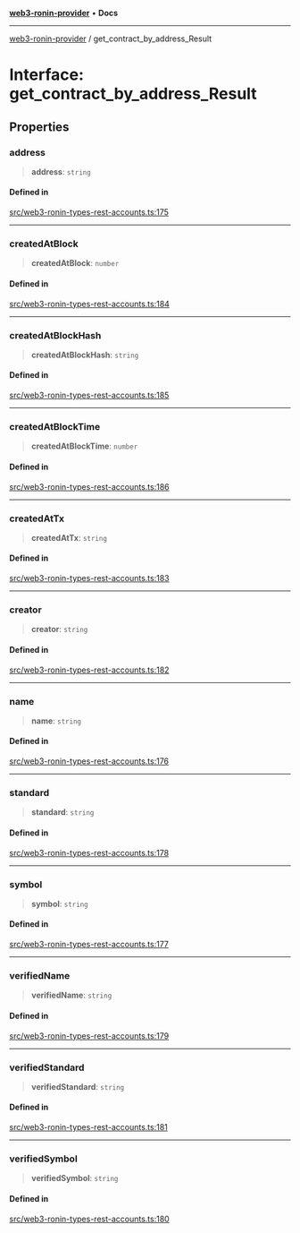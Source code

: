 [**web3-ronin-provider**](../README.md) • **Docs**

***

[web3-ronin-provider](../globals.md) / get\_contract\_by\_address\_Result

# Interface: get\_contract\_by\_address\_Result

## Properties

### address

> **address**: `string`

#### Defined in

[src/web3-ronin-types-rest-accounts.ts:175](https://github.com/chuacw/web3-ronin-provider/blob/7646ce38176c1dab59363eef0869f2efa34d498b/src/web3-ronin-types-rest-accounts.ts#L175)

***

### createdAtBlock

> **createdAtBlock**: `number`

#### Defined in

[src/web3-ronin-types-rest-accounts.ts:184](https://github.com/chuacw/web3-ronin-provider/blob/7646ce38176c1dab59363eef0869f2efa34d498b/src/web3-ronin-types-rest-accounts.ts#L184)

***

### createdAtBlockHash

> **createdAtBlockHash**: `string`

#### Defined in

[src/web3-ronin-types-rest-accounts.ts:185](https://github.com/chuacw/web3-ronin-provider/blob/7646ce38176c1dab59363eef0869f2efa34d498b/src/web3-ronin-types-rest-accounts.ts#L185)

***

### createdAtBlockTime

> **createdAtBlockTime**: `number`

#### Defined in

[src/web3-ronin-types-rest-accounts.ts:186](https://github.com/chuacw/web3-ronin-provider/blob/7646ce38176c1dab59363eef0869f2efa34d498b/src/web3-ronin-types-rest-accounts.ts#L186)

***

### createdAtTx

> **createdAtTx**: `string`

#### Defined in

[src/web3-ronin-types-rest-accounts.ts:183](https://github.com/chuacw/web3-ronin-provider/blob/7646ce38176c1dab59363eef0869f2efa34d498b/src/web3-ronin-types-rest-accounts.ts#L183)

***

### creator

> **creator**: `string`

#### Defined in

[src/web3-ronin-types-rest-accounts.ts:182](https://github.com/chuacw/web3-ronin-provider/blob/7646ce38176c1dab59363eef0869f2efa34d498b/src/web3-ronin-types-rest-accounts.ts#L182)

***

### name

> **name**: `string`

#### Defined in

[src/web3-ronin-types-rest-accounts.ts:176](https://github.com/chuacw/web3-ronin-provider/blob/7646ce38176c1dab59363eef0869f2efa34d498b/src/web3-ronin-types-rest-accounts.ts#L176)

***

### standard

> **standard**: `string`

#### Defined in

[src/web3-ronin-types-rest-accounts.ts:178](https://github.com/chuacw/web3-ronin-provider/blob/7646ce38176c1dab59363eef0869f2efa34d498b/src/web3-ronin-types-rest-accounts.ts#L178)

***

### symbol

> **symbol**: `string`

#### Defined in

[src/web3-ronin-types-rest-accounts.ts:177](https://github.com/chuacw/web3-ronin-provider/blob/7646ce38176c1dab59363eef0869f2efa34d498b/src/web3-ronin-types-rest-accounts.ts#L177)

***

### verifiedName

> **verifiedName**: `string`

#### Defined in

[src/web3-ronin-types-rest-accounts.ts:179](https://github.com/chuacw/web3-ronin-provider/blob/7646ce38176c1dab59363eef0869f2efa34d498b/src/web3-ronin-types-rest-accounts.ts#L179)

***

### verifiedStandard

> **verifiedStandard**: `string`

#### Defined in

[src/web3-ronin-types-rest-accounts.ts:181](https://github.com/chuacw/web3-ronin-provider/blob/7646ce38176c1dab59363eef0869f2efa34d498b/src/web3-ronin-types-rest-accounts.ts#L181)

***

### verifiedSymbol

> **verifiedSymbol**: `string`

#### Defined in

[src/web3-ronin-types-rest-accounts.ts:180](https://github.com/chuacw/web3-ronin-provider/blob/7646ce38176c1dab59363eef0869f2efa34d498b/src/web3-ronin-types-rest-accounts.ts#L180)
